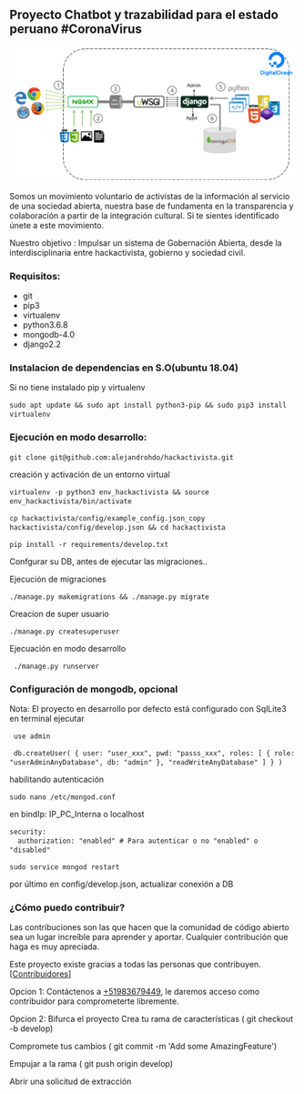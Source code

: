 ## Proyecto Chatbot y trazabilidad para el estado peruano #CoronaVirus
![Arquitectura](arquitectura-hackactivista.png)

Somos un movimiento voluntario de activistas de la información al servicio de una sociedad abierta, nuestra base de fundamenta en la transparencia y colaboración a partir de la integración cultural.
Si te sientes identificado únete a este movimiento.

Nuestro objetivo : Impulsar un sistema de Gobernación Abierta, desde la interdisciplinaria entre hackactivista, gobierno y sociedad civil.

### Requisitos:
- git
- pip3 
- virtualenv 
- python3.6.8 
- mongodb-4.0
- django2.2

### Instalacion de dependencias en S.O(ubuntu 18.04)

Si no tiene instalado pip y virtualenv
```
sudo apt update && sudo apt install python3-pip	&& sudo pip3 install virtualenv 
```

### Ejecución en modo desarrollo:

```
git clone git@github.com:alejandrohdo/hackactivista.git
```
creación y activación de un entorno virtual
```
virtualenv -p python3 env_hackactivista && source env_hackactivista/bin/activate
```
```
cp hackactivista/config/example_config.json_copy hackactivista/config/develop.json && cd hackactivista
```
```
pip install -r requirements/develop.txt
```
Confgurar su DB, antes de ejecutar las migraciones.. 

Ejecución de migraciones
```
./manage.py makemigrations && ./manage.py migrate
```
Creacion de super usuario
```
./manage.py createsuperuser
```
Ejecuación en modo desarrollo
```
 ./manage.py runserver
```


### Configuración de mongodb, opcional
Nota: El proyecto en desarrollo por defecto está configurado con SqlLite3
en terminal ejecutar
```
 use admin
```
```
 db.createUser( { user: "user_xxx", pwd: "passs_xxx", roles: [ { role: "userAdminAnyDatabase", db: "admin" }, "readWriteAnyDatabase" ] } )
```
habilitando autenticación
```
sudo nano /etc/mongod.conf
```

en bindIp: IP_PC_Interna o localhost 
```
security:
  authorization: "enabled" # Para autenticar o no "enabled" o "disabled"
```
```
sudo service mongod restart 
```

por último en config/develop.json, actualizar conexión a DB

### ¿Cómo puedo contribuir? 
Las contribuciones son las que hacen que la comunidad de código abierto sea un lugar increíble para aprender y aportar. Cualquier contribución que haga es muy apreciada.

Este proyecto existe gracias a todas las personas que contribuyen. [[Contribuidores](.github/CONTRIBUTING.md)]


Opcion 1: Contáctenos a [+51983679449](https://api.whatsapp.com/send?phone=51938438089&text=Hola,%20quiero%20ser%20contribuidor%20en%20github%20de%20hackactivistas.!), le daremos acceso como contribuidor para comprometerte libremente.

Opcion 2: Bifurca el proyecto
Crea tu rama de características ( git checkout -b develop)

Compromete tus cambios ( git commit -m 'Add some AmazingFeature')

Empujar a la rama ( git push origin develop)

Abrir una solicitud de extracción